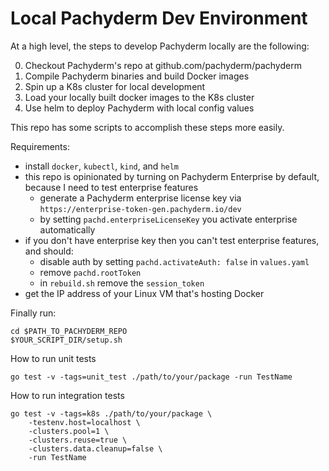 # Local Pachyderm Dev Environment

At a high level, the steps to develop Pachyderm locally are the following:

0. Checkout Pachyderm's repo at github.com/pachyderm/pachyderm
1. Compile Pachyderm binaries and build Docker images
2. Spin up a K8s cluster for local development
3. Load your locally built docker images to the K8s cluster
4. Use helm to deploy Pachyderm with local config values

This repo has some scripts to accomplish these steps more easily.

Requirements:

- install `docker`, `kubectl`, `kind`, and `helm` 
- this repo is opinionated by turning on Pachyderm Enterprise by default, because I need to test enterprise features
  - generate a Pachyderm enterprise license key via `https://enterprise-token-gen.pachyderm.io/dev`
  - by setting `pachd.enterpriseLicenseKey` you activate enterprise automatically
- if you don't have enterprise key then you can't test enterprise features, and should:
  - disable auth by setting `pachd.activateAuth: false` in `values.yaml`
  - remove `pachd.rootToken`
  - in `rebuild.sh` remove the `session_token`
- get the IP address of your Linux VM that's hosting Docker

Finally run:
```
cd $PATH_TO_PACHYDERM_REPO
$YOUR_SCRIPT_DIR/setup.sh
```

How to run unit tests

```
go test -v -tags=unit_test ./path/to/your/package -run TestName
```

How to run integration tests

```
go test -v -tags=k8s ./path/to/your/package \
    -testenv.host=localhost \
    -clusters.pool=1 \
    -clusters.reuse=true \
    -clusters.data.cleanup=false \
    -run TestName
```
